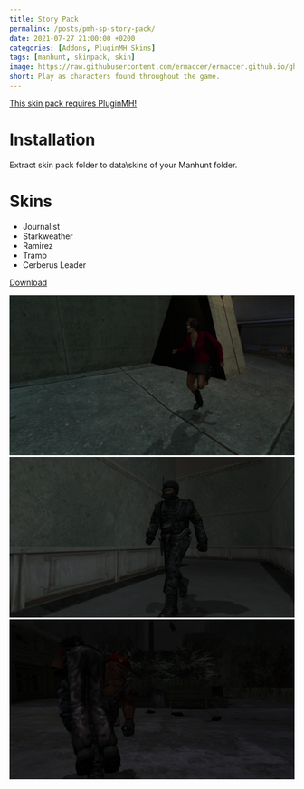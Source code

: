 ```yaml
---
title: Story Pack
permalink: /posts/pmh-sp-story-pack/
date: 2021-07-27 21:00:00 +0200
categories: [Addons, PluginMH Skins]
tags: [manhunt, skinpack, skin]   
image: https://raw.githubusercontent.com/ermaccer/ermaccer.github.io/gh-pages/assets/pmhsp/story/2.jpg
short: Play as characters found throughout the game.
---
```


[This skin pack requires PluginMH!](https://ermaccer.github.io/posts/pluginmh/)

# Installation
Extract skin pack folder to data\skins of your Manhunt folder.

# Skins
- Journalist
- Starkweather
- Ramirez
- Tramp
- Cerberus Leader

[Download](https://drive.google.com/file/d/1t4uPGEcPIqVbOtv64dnquGjCf-N4YnME/view?usp=sharing)




![Preview](https://raw.githubusercontent.com/ermaccer/ermaccer.github.io/gh-pages/assets/pmhsp/story/1.jpg)
![Preview](https://raw.githubusercontent.com/ermaccer/ermaccer.github.io/gh-pages/assets/pmhsp/story/2.jpg)
![Preview](https://raw.githubusercontent.com/ermaccer/ermaccer.github.io/gh-pages/assets/pmhsp/story/3.jpg)


